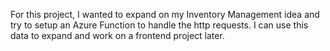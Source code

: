 For this project, I wanted to expand on my Inventory Management idea and try to setup an Azure Function to handle the http requests. I can use this data to expand and work on a frontend project later.
